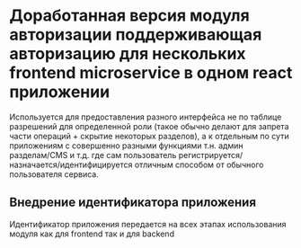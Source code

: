 # Доработанная версия модуля авторизации поддерживающая авторизацию для нескольких frontend microservice в одном react приложении

Используется для предоставления разного интерфейса не по таблице разрешений для определенной роли (такое обычно делают для запрета части операций + скрытие некоторых разделов), а к отдельным по сути приложениям с совершенно разными функциями т.н. админ разделам/CMS и т.д. где сам пользователь регистрируется/назначается/идентифицируется отличным способом от обычного пользователя сервиса.

## Внедрение идентификатора приложения
Идентификатор приложения передается на всех этапах использования модуля как для frontend так и для backend



